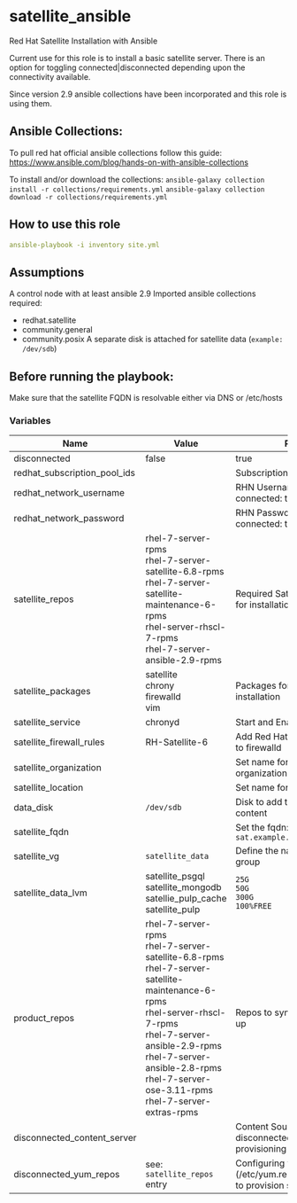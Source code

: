 # satellite_ansible
Red Hat Satellite Installation with Ansible

Current use for this role is to install a basic satellite server. There 
is an option for toggling connected|disconnected depending upon the connectivity
available. 

Since version 2.9 ansible collections have been incorporated and this role is using them.

## Ansible Collections:
To pull red hat official ansible collections follow this guide: https://www.ansible.com/blog/hands-on-with-ansible-collections

To install and/or download the collections:
`ansible-galaxy collection install -r collections/requirements.yml`
`ansible-galaxy collection download -r collections/requirements.yml`

## How to use this role
```yaml
ansible-playbook -i inventory site.yml
```

## Assumptions
A control node with at least ansible 2.9
Imported ansible collections required:
- redhat.satellite
- community.general
- community.posix
A separate disk is attached for satellite data (`example: /dev/sdb`)

## Before running the playbook:
Make sure that the satellite FQDN is resolvable either via DNS or /etc/hosts

### Variables
| Name | Value | Purpose |
|------|-------|---------|
|disconnected | false | true|false |
|redhat_subscription_pool_ids | <empty> | Subscription pool id |
|redhat_network_username | <empty> | RHN Username - when connected: true |
|redhat_network_password | <empty> | RHN Password - when connected: true |
|satellite_repos | rhel-7-server-rpms<br />rhel-7-server-satellite-6.8-rpms<br />rhel-7-server-satellite-maintenance-6-rpms<br />rhel-server-rhscl-7-rpms<br />rhel-7-server-ansible-2.9-rpms | Required Satellite Repositories for installation|
|satellite_packages | satellite<br/>chrony<br/>firewalld<br/>vim<br/> | Packages for Satellite installation |
|satellite_service | chronyd | Start and Enable list of services |
|satellite_firewall_rules|RH-Satellite-6|Add Red Hat Satellite6 service to firewalld|
|satellite_organization| <empty>| Set name for the satellite organization |
|satellite_location| <empty> | Set name for satellite location |
|data_disk|`/dev/sdb`|Disk to add to LVM for Satellite content|
|satellite_fqdn|<empty>|Set the fqdn: ex: `sat.example.com`|
|satellite_vg|`satellite_data`|Define the name of the volume group|
|satellite_data_lvm|satellite_psgql<br/>satellite_mongodb<br/>satellie_pulp_cache<br/>satellite_pulp<br/>|`25G`<br/>`50G`<br/>`300G`<br/>`100%FREE`| LVM name and size|
|product_repos|rhel-7-server-rpms<br/>rhel-7-server-satellite-6.8-rpms<br/>rhel-7-server-satellite-maintenance-6-rpms<br/>rhel-server-rhscl-7-rpms<br/>rhel-7-server-ansible-2.9-rpms<br/>rhel-7-server-ansible-2.8-rpms<br/>rhel-7-server-ose-3.11-rpms<br/>rhel-7-server-extras-rpms|Repos to sync when satellite is up|
|disconnected_content_server| <empty> | Content Source on disconnected side for provisioning|
|disconnected_yum_repos|see: `satellite_repos` entry| Configuring yum repo (/etc/yum.repos.d/content.repo) to provision satellite|
